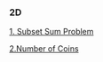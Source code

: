 ### 2D
[1. Subset Sum Problem](https://practice.geeksforgeeks.org/problems/subset-sum-problem-1611555638/1/?page=1&category[]=Dynamic%20Programming&sortBy=submissions#)

[2.Number of Coins](https://github.com/BhavinRaichura/algo/blob/main/dp/Number%20of%20Coins.cpp)
